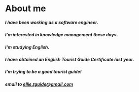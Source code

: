 # About me

##### I have been working as a software engineer.

##### I'm interested in knowledge management these days.

##### I'm studying English.

##### I have obtained an English Tourist Guide Certificate last year.

##### I'm trying to be a good tourist guide!

##### email to ellie.tguide@gmail.com
